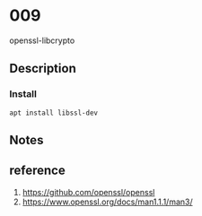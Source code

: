 # 009
openssl-libcrypto 

## Description

### Install
`apt install libssl-dev`

## Notes


## reference
1. https://github.com/openssl/openssl
2. https://www.openssl.org/docs/man1.1.1/man3/
